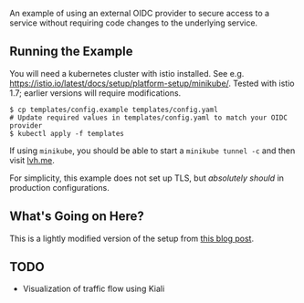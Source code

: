 An example of using an external OIDC provider to secure access to a service without requiring code changes to the underlying service.

## Running the Example

You will need a kubernetes cluster with istio installed. See e.g. https://istio.io/latest/docs/setup/platform-setup/minikube/. Tested with istio 1.7; earlier versions will require modifications.

    $ cp templates/config.example templates/config.yaml
    # Update required values in templates/config.yaml to match your OIDC provider
    $ kubectl apply -f templates

If using `minikube`, you should be able to start a `minikube tunnel -c` and then visit [lvh.me](http://lvh.me).

For simplicity, this example does not set up TLS, but _absolutely should_ in production configurations.

## What's Going on Here?

This is a lightly modified version of the setup from [this blog post](https://blog.jetstack.io/blog/istio-oidc/).

## TODO

* Visualization of traffic flow using Kiali
